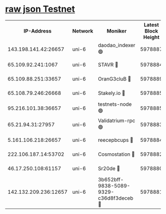 [raw json Testnet](https://rpc-check.junot.stavr.tech/junot/rpc-junot-result.json)
=


<table><tr><th>IP-Address</th><th>Network</th><th>Moniker</th><th>Latest Block Height</th><th>Earliest Block Height</th><th>Catching Up</th><th>Tx Index</th><th>Voting Power</th><th>Scan Time</th></tr><tr><td>143.198.141.42:26657</td><td>uni-6</td><td>daodao_indexer 🟢</td><td>5978887</td><td>1</td><td>False</td><td>off</td><td>0</td><td>2023-12-11T11:55:47.578136331UTC</td></tr><tr><td>65.109.92.241:1067</td><td>uni-6</td><td>STAVR 🔴</td><td>5978884</td><td>1138541</td><td>False</td><td>on</td><td>6042</td><td>2023-12-11T11:55:39.243223221UTC</td></tr><tr><td>65.109.88.251:33657</td><td>uni-6</td><td>OranG3cluB 🔴</td><td>5978889</td><td>1138541</td><td>False</td><td>on</td><td>11</td><td>2023-12-11T11:55:51.983706844UTC</td></tr><tr><td>65.108.79.246:26668</td><td>uni-6</td><td>Stakely.io 🔴</td><td>5978885</td><td>1570872</td><td>False</td><td>on</td><td>1192034</td><td>2023-12-11T11:55:40.190909568UTC</td></tr><tr><td>95.216.101.38:36657</td><td>uni-6</td><td>testnets-node 🟢</td><td>5978885</td><td>1615130</td><td>False</td><td>on</td><td>0</td><td>2023-12-11T11:55:42.604806201UTC</td></tr><tr><td>65.21.94.31:27957</td><td>uni-6</td><td>Validatrium-rpc 🟢</td><td>5978883</td><td>2943363</td><td>False</td><td>on</td><td>0</td><td>2023-12-11T11:55:34.818989078UTC</td></tr><tr><td>5.161.106.218:26657</td><td>uni-6</td><td>reecepbcups 🔴</td><td>5978884</td><td>4468422</td><td>False</td><td>on</td><td>105015</td><td>2023-12-11T11:55:39.834652106UTC</td></tr><tr><td>222.106.187.14:53702</td><td>uni-6</td><td>Cosmostation 🔴</td><td>5978882</td><td>5344501</td><td>False</td><td>on</td><td>110003</td><td>2023-12-11T11:55:32.445354495UTC</td></tr><tr><td>46.17.250.108:61157</td><td>uni-6</td><td>Sr20de 🔴</td><td>5978880</td><td>5727371</td><td>False</td><td>on</td><td>28</td><td>2023-12-11T11:55:26.537105824UTC</td></tr><tr><td>142.132.209.236:12657</td><td>uni-6</td><td>3b652bff-9838-5089-9329-c36d8f3deceb 🔴</td><td>5978881</td><td>5971280</td><td>False</td><td>on</td><td>157563</td><td>2023-12-11T11:55:31.063628095UTC</td></tr></table>
